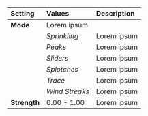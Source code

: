 | Setting      | Values         | Description |
| :----------- | :------------- | :---------- |
| **Mode**     | Lorem ipsum    |
|              | *Sprinkling*   | Lorem ipsum |
|              | *Peaks*        | Lorem ipsum |
|              | *Sliders*      | Lorem ipsum |
|              | *Splotches*    | Lorem ipsum |
|              | *Trace*        | Lorem ipsum |
|              | *Wind Streaks* | Lorem ipsum |
| **Strength** | 0.00 - 1.00    | Lorem ipsum |
